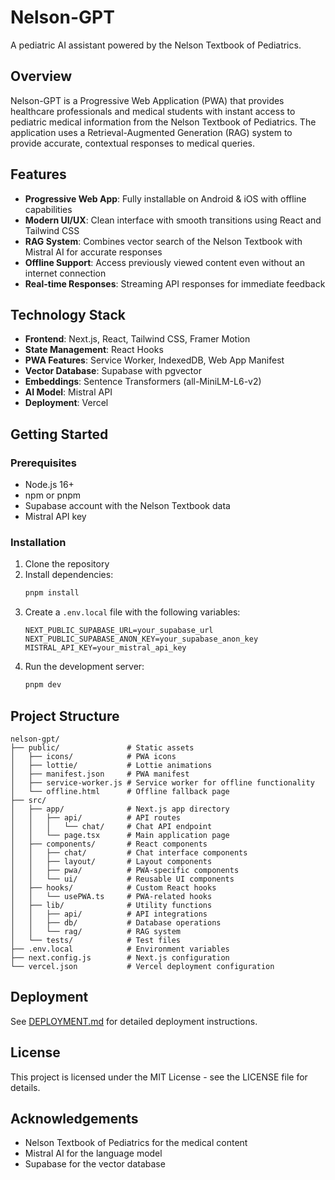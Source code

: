 # Nelson-GPT

A pediatric AI assistant powered by the Nelson Textbook of Pediatrics.

## Overview

Nelson-GPT is a Progressive Web Application (PWA) that provides healthcare professionals and medical students with instant access to pediatric medical information from the Nelson Textbook of Pediatrics. The application uses a Retrieval-Augmented Generation (RAG) system to provide accurate, contextual responses to medical queries.

## Features

- **Progressive Web App**: Fully installable on Android & iOS with offline capabilities
- **Modern UI/UX**: Clean interface with smooth transitions using React and Tailwind CSS
- **RAG System**: Combines vector search of the Nelson Textbook with Mistral AI for accurate responses
- **Offline Support**: Access previously viewed content even without an internet connection
- **Real-time Responses**: Streaming API responses for immediate feedback

## Technology Stack

- **Frontend**: Next.js, React, Tailwind CSS, Framer Motion
- **State Management**: React Hooks
- **PWA Features**: Service Worker, IndexedDB, Web App Manifest
- **Vector Database**: Supabase with pgvector
- **Embeddings**: Sentence Transformers (all-MiniLM-L6-v2)
- **AI Model**: Mistral API
- **Deployment**: Vercel

## Getting Started

### Prerequisites

- Node.js 16+
- npm or pnpm
- Supabase account with the Nelson Textbook data
- Mistral API key

### Installation

1. Clone the repository
2. Install dependencies:
   ```bash
   pnpm install
   ```
3. Create a `.env.local` file with the following variables:
   ```
   NEXT_PUBLIC_SUPABASE_URL=your_supabase_url
   NEXT_PUBLIC_SUPABASE_ANON_KEY=your_supabase_anon_key
   MISTRAL_API_KEY=your_mistral_api_key
   ```
4. Run the development server:
   ```bash
   pnpm dev
   ```

## Project Structure

```
nelson-gpt/
├── public/               # Static assets
│   ├── icons/            # PWA icons
│   ├── lottie/           # Lottie animations
│   ├── manifest.json     # PWA manifest
│   ├── service-worker.js # Service worker for offline functionality
│   └── offline.html      # Offline fallback page
├── src/
│   ├── app/              # Next.js app directory
│   │   ├── api/          # API routes
│   │   │   └── chat/     # Chat API endpoint
│   │   └── page.tsx      # Main application page
│   ├── components/       # React components
│   │   ├── chat/         # Chat interface components
│   │   ├── layout/       # Layout components
│   │   ├── pwa/          # PWA-specific components
│   │   └── ui/           # Reusable UI components
│   ├── hooks/            # Custom React hooks
│   │   └── usePWA.ts     # PWA-related hooks
│   ├── lib/              # Utility functions
│   │   ├── api/          # API integrations
│   │   ├── db/           # Database operations
│   │   └── rag/          # RAG system
│   └── tests/            # Test files
├── .env.local            # Environment variables
├── next.config.js        # Next.js configuration
└── vercel.json           # Vercel deployment configuration
```

## Deployment

See [DEPLOYMENT.md](DEPLOYMENT.md) for detailed deployment instructions.

## License

This project is licensed under the MIT License - see the LICENSE file for details.

## Acknowledgements

- Nelson Textbook of Pediatrics for the medical content
- Mistral AI for the language model
- Supabase for the vector database
